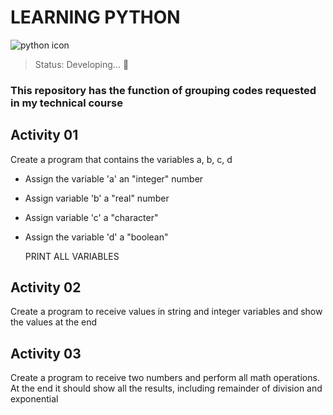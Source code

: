 # LEARNING PYTHON
![python icon](https://user-images.githubusercontent.com/113046021/198093589-35c1f817-d05d-4707-a9df-f510a37dd365.png)
> Status: Developing... 🚧

### This repository has the function of grouping codes requested in my technical course


## Activity 01

Create a program that contains the variables a, b, c, d

+ Assign the variable 'a' an "integer" number
+ Assign variable 'b' a "real" number
+ Assign variable 'c' a "character"
+ Assign the variable 'd' a "boolean"

  PRINT ALL VARIABLES
  
  
## Activity 02
 
 Create a program to receive values in string and integer variables and show the values at the end


## Activity 03

Create a program to receive two numbers and perform all math operations. At the end it should show all the results, including remainder of division and exponential
